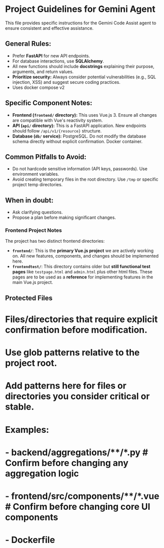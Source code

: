 # Project Guidelines for Gemini Agent

This file provides specific instructions for the Gemini Code Assist agent to ensure consistent and effective assistance.

## General Rules:
- Prefer **FastAPI** for new API endpoints.
- For database interactions, use **SQLAlchemy**. 
- All new functions should include **docstrings** explaining their purpose, arguments, and return values.
- **Prioritize security:** Always consider potential vulnerabilities (e.g., SQL injection, XSS) and suggest secure coding practices.
- Uses docker compose v2

## Specific Component Notes:
- **Frontend (`frontend/` directory):** This uses Vue.js 3. Ensure all changes are compatible with Vue's reactivity system.
- **API (`api/` directory):** This is a FastAPI application. New endpoints should follow `/api/v1/{resource}` structure.
- **Database (`db/` service):** PostgreSQL. Do not modify the database schema directly without explicit confirmation. Docker container. 

## Common Pitfalls to Avoid:
- Do not hardcode sensitive information (API keys, passwords). Use environment variables.
- Avoid creating temporary files in the root directory. Use `/tmp` or specific project temp directories.

## When in doubt:
- Ask clarifying questions.
- Propose a plan before making significant changes.

### Frontend Project Notes

The project has two distinct frontend directories:

* **`frontend/`**: This is the **primary Vue.js project** we are actively working on. All new features, components, and changes should be implemented here.
* **`frontendtest/`**: This directory contains older but **still functional test pages** like `testpage.html` and `admin.html` plus other html files. These pages are to be used as a **reference** for implementing features in the main Vue.js project.

## Protected Files

# Files/directories that require explicit confirmation before modification.
# Use glob patterns relative to the project root.
# Add patterns here for files or directories you consider critical or stable.
# Examples:
# - backend/aggregations/**/*.py  # Confirm before changing any aggregation logic
# - frontend/src/components/**/*.vue # Confirm before changing core UI components
# - Dockerfile